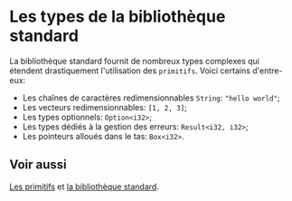 # Les types de la bibliothèque standard

La bibliothèque standard fournit de nombreux types complexes qui étendent drastiquement l'utilisation des `primitifs`. Voici certains d'entre-eux:

* Les chaînes de caractères redimensionnables `String`: `"hello world"`;
* Les vecteurs redimensionnables: `[1, 2, 3]`;
* Les types optionnels: `Option<i32>`;
* Les types dédiés à la gestion des erreurs: `Result<i32, i32>`;
* Les pointeurs alloués dans le tas: `Box<i32>`.

## Voir aussi

[Les primitifs][primitifs] et [la bibliothèque standard][std].

[primitifs]: ../chapitre2/primitifs.html
[std]: https://doc.rust-lang.org/std/
